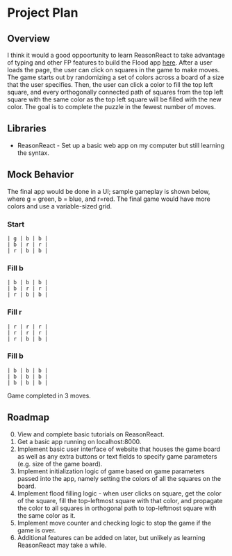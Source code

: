 # Project Plan
## Overview
I think it would a good oppoortunity to learn ReasonReact to take advantage of typing and other FP
features to build the Flood app [here](https://www.chiark.greenend.org.uk/~sgtatham/puzzles/js/flood.html).
After a user loads the page, the user can click on squares in the game to make moves. The game starts 
out by randomizing a set of colors across a board of a size that the user specifies. Then, the user can click
a color to fill the top left square, and every orthogonally connected path of squares from the top left 
square with the same color as the top left square will be filled with the new color. The goal is to 
complete the puzzle in the fewest number of moves. 

## Libraries
- ReasonReact - Set up a basic web app on my computer but still learning the syntax.

## Mock Behavior
The final app would be done in a UI; sample gameplay is shown below, where g = green, b = blue, and r=red.
The final game would have more colors and use a variable-sized grid.

### Start
```
| g | b | b |
| b | r | r |
| r | b | b |
```

### Fill b
```
| b | b | b |
| b | r | r |
| r | b | b |
```

### Fill r
```
| r | r | r |
| r | r | r |
| r | b | b |
```

### Fill b
```
| b | b | b |
| b | b | b |
| b | b | b |
```

Game completed in 3 moves.

## Roadmap
0. View and complete basic tutorials on ReasonReact.
1. Get a basic app running on localhost:8000.
2. Implement basic user interface of website that houses the game board as well as any extra buttons
or text fields to specify game parameters (e.g. size of the game board).
3. Implement initialization logic of game based on game parameters passed into the app, namely
setting the colors of all the squares on the board.
4. Implement flood filling logic - when user clicks on square, get the color of the square, fill
the top-leftmost square with that color, and propagate the color to all squares in orthogonal path to 
top-leftmost square with the same color as it.
5. Implement move counter and checking logic to stop the game if the game is over.
6. Additional features can be added on later, but unlikely as learning ReasonReact may take a while.